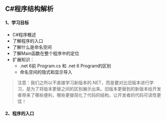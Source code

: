 ## C#程序结构解析

#### 1、学习目标

* C#程序概述
* 了解程序的入口
* 了解什么是命名空间
* 了解Main函数在整个程序中的定位
* 扩展知识：
  * .net 6前 Program.cs 和 .net 6 Program的区别
  * 命名空间的隐式和显示导入

> 注意：我们之所以不直接学习新版本的.NET，而是要对比旧版本进行学习，是为了将版本更替之间的区别展示出来。旧版本更替到的新版本给开发者带来了哪些便利，哪些更替简化了代码的结构，让开发者的代码可读性更佳！





#### 2、程序的入口